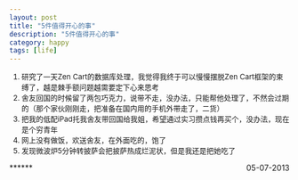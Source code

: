 ```yaml
---
layout: post
title: "5件值得开心的事"
description: "5件值得开心的事"
category: happy
tags: [life]
---
```

<ol style="font-size:13px">
<li>研究了一天Zen Cart的数据库处理，我觉得我终于可以慢慢摆脱Zen Cart框架的束缚了，越是棘手额问题越需要定下心来思考</li>            
<li>舍友回国的时候留了两包巧克力，说带不走，没办法，只能帮他处理了，不然会过期的（那个家伙刚刚走，把准备在国内用的手机外带走了，二货）</li>    
<li>把我的低配iPad托我舍友带回国给我姐，希望通过实习攒点钱再买个，没办法，现在是个穷青年</li>       
<li>网上没有做饭，欢送舍友，在外面吃的，饱了</li>       
<li>发现微波炉5分钟转披萨会把披萨热成烂泥状，但是我还是把她吃了</li>     
</ol>
***<span style="float:right">05-07-2013</span>***
<br/><br/>
